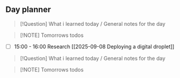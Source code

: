 ## Day planner


> [!Question] What i learned today / General notes for the day
> 


> [!NOTE] Tomorrows todos

- [ ] 15:00 - 16:00 Research [[2025-09-08 Deploying a digital droplet]]

> [!Question] What i learned today / General notes for the day

> [!NOTE] Tomorrows todos

